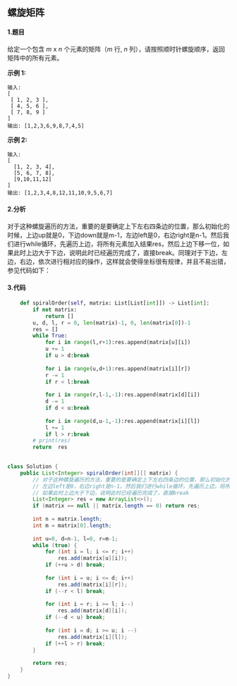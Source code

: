 ## 螺旋矩阵

#### 1.题目

给定一个包含 *m* x *n* 个元素的矩阵（*m* 行, *n* 列），请按照顺时针螺旋顺序，返回矩阵中的所有元素。

**示例 1:**

```
输入:
[
 [ 1, 2, 3 ],
 [ 4, 5, 6 ],
 [ 7, 8, 9 ]
]
输出: [1,2,3,6,9,8,7,4,5]
```

**示例 2:**

```
输入:
[
  [1, 2, 3, 4],
  [5, 6, 7, 8],
  [9,10,11,12]
]
输出: [1,2,3,4,8,12,11,10,9,5,6,7]
```

#### 2.分析

​    对于这种螺旋遍历的方法，重要的是要确定上下左右四条边的位置，那么初始化的时候，上边up就是0，下边down就是m-1，左边left是0，右边right是n-1。然后我们进行while循环，先遍历上边，将所有元素加入结果res，然后上边下移一位，如果此时上边大于下边，说明此时已经遍历完成了，直接break。同理对于下边，左边，右边，依次进行相对应的操作，这样就会使得坐标很有规律，并且不易出错，参见代码如下：

#### 3.代码

```python
    def spiralOrder(self, matrix: List[List[int]]) -> List[int]:
        if not matrix:
            return []
        u, d, l, r = 0, len(matrix)-1, 0, len(matrix[0])-1
        res = []
        while True:
            for i in range(l,r+1):res.append(matrix[u][i])
            u += 1
            if u > d:break
                
            for i in range(u,d+1):res.append(matrix[i][r])
            r -= 1
            if r < l:break
        
            for i in range(r,l-1,-1):res.append(matrix[d][i])
            d -= 1
            if d < u:break
                
            for i in range(d,u-1,-1):res.append(matrix[i][l])
            l += 1
            if l > r:break
        # print(res)
        return  res
            
```



```java
class Solution {
    public List<Integer> spiralOrder(int[][] matrix) {
        // 对于这种螺旋遍历的方法，重要的是要确定上下左右四条边的位置，那么初始化的时候，上边up就是0，下边down就是m-1，
        // 左边left是0，右边right是n-1。然后我们进行while循环，先遍历上边，将所有元素加入结果res，然后上边下移一位，
        // 如果此时上边大于下边，说明此时已经遍历完成了，直接break
        List<Integer> res = new ArrayList<>();
        if (matrix == null || matrix.length == 0) return res;
        
        int n = matrix.length;
        int m = matrix[0].length;
        
        int u=0, d=n-1, l=0, r=m-1;
        while (true) {
            for (int i = l; i <= r; i++)
                res.add(matrix[u][i]);
            if (++u > d) break;
            
            for (int i = u; i <= d; i++)
                res.add(matrix[i][r]);
            if (--r < l) break;
            
            for (int i = r; i >= l; i--)
                res.add(matrix[d][i]);
            if (--d < u) break;
            
            for (int i = d; i >= u; i --)
                res.add(matrix[i][l]);
            if (++l > r) break;
        }
        
        return res;
    }
}
```

